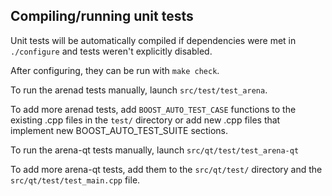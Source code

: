 Compiling/running unit tests
------------------------------------

Unit tests will be automatically compiled if dependencies were met in `./configure`
and tests weren't explicitly disabled.

After configuring, they can be run with `make check`.

To run the arenad tests manually, launch `src/test/test_arena`.

To add more arenad tests, add `BOOST_AUTO_TEST_CASE` functions to the existing
.cpp files in the `test/` directory or add new .cpp files that
implement new BOOST_AUTO_TEST_SUITE sections.

To run the arena-qt tests manually, launch `src/qt/test/test_arena-qt`

To add more arena-qt tests, add them to the `src/qt/test/` directory and
the `src/qt/test/test_main.cpp` file.

